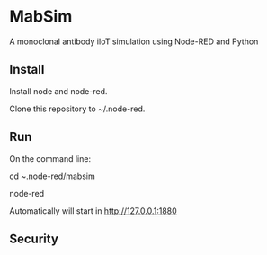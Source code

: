 # MabSim
A monoclonal antibody iIoT simulation using Node-RED and Python

## Install

Install node and node-red.

Clone this repository to ~/.node-red.

## Run

On the command line:

cd ~.node-red/mabsim

node-red

Automatically will start in http://127.0.0.1:1880

## Security
